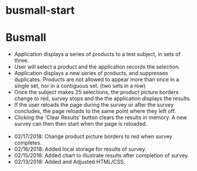 # busmall-start

<h1>Busmall</h1>
<ul>
<li>Application displays a series of products to a test subject, in sets of three.</li>
<li>User will select a product and the application records the selection.</li>
<li>Application displays a new series of products, and suppresses duplicates.  Products are not allowed to appear more than once in a single set, nor in a contiguous set. (two sets in a row)</li>
<li>Once the subject makes 25 selections, the product picture borders change to red, survey stops and the the application displays the results.</li>
<li>If the user reloads the page during the survey or after the survey concludes, the page reloads to the same point where they left off.</li>
<li>Clicking the 'Clear Results' button clears the results in memory.  A new survey can then then start when the page is reloaded.</li>
<br>

<li>02/17/2018:  Change product picture borders to red when survey completes.</li>
<li>02/16/2018:  Added local storage for results of survey.</li>
<li>02/15/2018:  Added chart to illustrate results after completion of survey.</li>
<li>02/13/2018:  Added and Adjusted HTML/CSS.</li>

</ul>